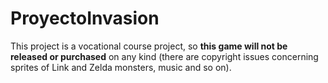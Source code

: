 # ProyectoInvasion    
This project is a vocational course project, so **this game will not be released or purchased** on any kind (there are copyright issues concerning sprites of Link and Zelda monsters, music and so on).    
